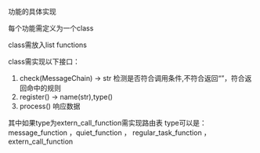 功能的具体实现

每个功能需定义为一个class

class需放入list functions

class需实现以下接口：

1. check(MessageChain) -> str 检测是否符合调用条件,不符合返回“”，符合返回命中的规则
2. register() -> name(str),type()
3. process() 响应数据

其中如果type为extern_call_function需实现路由表
type可以是：message_function ，quiet_function ， regular_task_function ， extern_call_function
